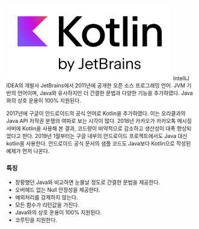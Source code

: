 <img src="/assets/img/Language/kotlin_logo.png">
IntelliJ IDEA의 개발사 JetBrains에서 2011년에 공개한 오픈 소스 프로그래밍 언어. JVM 기반의 언어이며, Java와 유사하지만 더 간결한 문법과 다양한 기능을 추가하였다.  
Java와의 상호 운용이 100% 지원된다.

2017년에 구글이 안드로이드의 공식 언어로 Kotlin을 추가하였다. 이는 오라클과의 Java API 저작권 분쟁의 여파로 보는 시각이 많다. 2018년 카카오가 카카오톡 메시징 서버에 Kotlin을 사용해 본 결과, 코드량이 비약적으로 감소하고 생산성이 대폭 향상되었다고 한다. 2019년 1월부터는 구글 내부의 안드로이드 프로젝트에서도 Java 대신 kotlin을 사용한다. 안드로이드 공식 문서의 샘플 코드도 Java보다 Kotlin으로 작성된 예제가 먼저 나온다.
### 특징
* 장황했던 Java와 비교하면 눈물날 정도로 간결한 문법을 제공한다.
* 오버헤드 없는 Null 안정성을 제공한다.
* 예외처리를 강제하지 않는다.
* 모든 함수가 리턴값을 가진다.
* Java와의 상호 운용이 100% 지원된다.
* 코루틴을 지원한다.